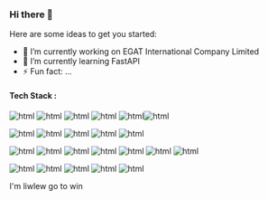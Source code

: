 ### Hi there 👋

Here are some ideas to get you started:

- 🔭 I’m currently working on EGAT International Company Limited
- 🌱 I’m currently learning FastAPI
- ⚡ Fun fact: ...

#### Tech Stack :


<img src="https://img.shields.io/badge/HTML5-E34F26?style=for-the-badge&logo=html5&logoColor=white" alt="html"/> <img src="https://img.shields.io/badge/JavaScript-323330?style=for-the-badge&logo=javascript&logoColor=F7DF1E" alt="html"/> <img src="https://img.shields.io/badge/jQuery-0769AD?style=for-the-badge&logo=jquery&logoColor=white" alt="html"/> <img src="https://img.shields.io/badge/CSS3-1572B6?style=for-the-badge&logo=css3&logoColor=white" alt="html"/> <img src="https://img.shields.io/badge/Flask-000000?style=for-the-badge&logo=flask&logoColor=white" alt="html"/><img src="https://img.shields.io/badge/Bootstrap-563D7C?style=for-the-badge&logo=bootstrap&logoColor=white" alt="html"/> 

<img src="https://img.shields.io/badge/Xampp-F37623?style=for-the-badge&logo=xampp&logoColor=white" alt="html"/> <img src="https://img.shields.io/badge/Font_Awesome-339AF0?style=for-the-badge&logo=fontawesome&logoColor=white" alt="html"/>  <img src="https://img.shields.io/badge/Postman-FF6C37?style=for-the-badge&logo=Postman&logoColor=white" alt="html"/> <img src="https://img.shields.io/badge/Spring_Boot-F2F4F9?style=for-the-badge&logo=spring-boot" alt="html"/> <img src="https://img.shields.io/badge/Wix-000?style=for-the-badge&logo=wix&logoColor=white" alt="html"/>

 <img src="https://img.shields.io/badge/Wordpress-21759B?style=for-the-badge&logo=wordpress&logoColor=white" alt="html"/> <img src="https://img.shields.io/badge/fastapi-109989?style=for-the-badge&logo=FASTAPI&logoColor=white" alt="html"/> <img src="https://img.shields.io/badge/JWT-000000?style=for-the-badge&logo=JSON%20web%20tokens&logoColor=white" alt="html"/> <img src="https://img.shields.io/badge/Vue.js-35495E?style=for-the-badge&logo=vuedotjs&logoColor=4FC08D" alt="html"/> <img src="https://img.shields.io/badge/nuxt.js-00C58E?style=for-the-badge&logo=nuxtdotjs&logoColor=white" alt="html"/> <img src="https://img.shields.io/badge/Docker-2CA5E0?style=for-the-badge&logo=docker&logoColor=white" alt="html"/> <img src="https://img.shields.io/badge/kubernetes-326ce5.svg?&style=for-the-badge&logo=kubernetes&logoColor=white" alt="html"/>


<img src="https://img.shields.io/badge/Go-00ADD8?style=for-the-badge&logo=go&logoColor=white" alt="html"/>  <img src="https://img.shields.io/badge/Flutter-02569B?style=for-the-badge&logo=flutter&logoColor=white" alt="html"/> <img src="https://img.shields.io/badge/Ionic-3880FF?style=for-the-badge&logo=ionic&logoColor=white" alt="html"/> <img src="https://img.shields.io/badge/C%23-239120?style=for-the-badge&logo=c-sharp&logoColor=white" alt="html"/> <img src="https://img.shields.io/badge/Unity-100000?style=for-the-badge&logo=unity&logoColor=white" alt="html"/>










<!--
**liwlewl7/liwlewl7** is a ✨ _special_ ✨ repository because its `README.md` (this file) appears on your GitHub profile.

Here are some ideas to get you started:

- 🔭 I’m currently working on ...
- 🌱 I’m currently learning ...
- 👯 I’m looking to collaborate on ...
- 🤔 I’m looking for help with ...
- 💬 Ask me about ...
- 📫 How to reach me: ...
- 😄 Pronouns: ...
- ⚡ Fun fact: ...
-->

I'm liwlew go to win